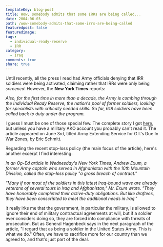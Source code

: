 ```yaml
---
templateKey: blog-post
title: Wow, somebody admits that some IRRs are being called...
date: 2004-06-03
path: /wow-somebody-admits-that-some-irrs-are-being-called
featuredpost: false
featuredimage:
tags:
  - individual-ready-reserve
  - IRR
category:
  - Iraq
comments: true
share: true
---
```


Until recently, all the press I read had Army officials denying that IRR soldiers were being activated, claiming rather that IRRs were only being _screened_. However, the **New York Times** reports:

_Also, for the first time in more than a decade, the Army is combing through the Individual Ready Reserve, the nation's pool of former soldiers, looking for specialists with critically needed skills. So far, 618 soldiers have been called back to duty under the program._

I guess I must be one of those special few. The complete story I got [here](https://www.us.army.mil/portal/jhtml/earlyBird/Jun2004/e20040603291696.html), but unless you have a military AKO account you probably can't read it. The article appeared on June 3rd, titled Army Extending Service for G.I.'s Due In War Zones, by Eric Schmitt.

Regarding the recent stop-loss policy (the main focus of the article), here's another excerpt I find interesting:

_In an Op-Ed article in Wednesday's New York Times, Andrew Exum, a former Army captain who served in Afghanistan with the 10th Mountain Division, called the stop-loss policy "a gross breach of contract."_

_"Many if not most of the soldiers in this latest Iraq-bound wave are already veterans of several tours in Iraq and Afghanistan," Mr. Exum wrote. "They have honorably completed their active-duty obligations. But like draftees, they have been conscripted to meet the additional needs in Iraq."_

It really irks me that the government, in particular the military, is allowed to ignore their end of military contractual agreements at will, but if a soldier ever considers doing so, they are forced into compliance with threats of prosecution. But as General Hagenbeck says in the next paragraph of the article, "I regard that as being a soldier in the United States Army. This is what we do." Often, we have to sacrifice more for our country than we agreed to, and that's just part of the deal.
